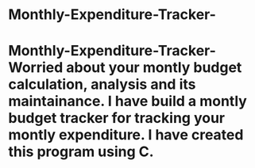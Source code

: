 # Monthly-Expenditure-Tracker-
# Monthly-Expenditure-Tracker- Worried about your montly budget calculation, analysis and its maintainance. I have build a montly budget tracker for tracking your montly expenditure. I have created this program using C.
